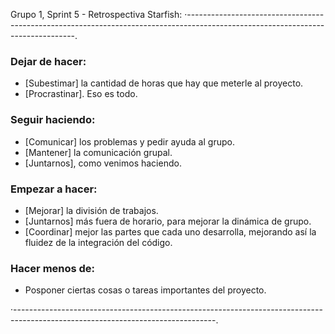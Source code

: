 Grupo 1, Sprint 5 - Retrospectiva Starfish:
·--------------------------------------------------------------------------------------------------------------------------------.

### Dejar de hacer:
- [Subestimar] la cantidad de horas que hay que meterle al proyecto.
- [Procrastinar]. Eso es todo.

### Seguir haciendo:
- [Comunicar] los problemas y pedir ayuda al grupo.
- [Mantener] la comunicación grupal.
- [Juntarnos], como venimos haciendo.

### Empezar a hacer:
- [Mejorar] la división de trabajos.
- [Juntarnos] más fuera de horario, para mejorar la dinámica de grupo.
- [Coordinar] mejor las partes que cada uno desarrolla, mejorando así la fluidez de la integración del código.

### Hacer menos de:
- Posponer ciertas cosas o tareas importantes del proyecto.

·--------------------------------------------------------------------------------------------------------------------------------.